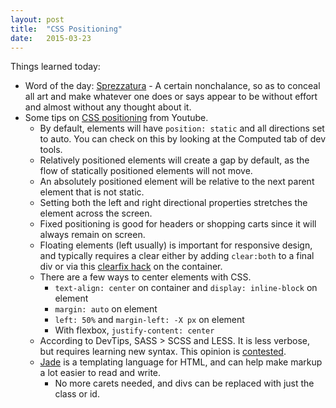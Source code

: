 ```yaml
---
layout: post
title:  "CSS Positioning"
date:   2015-03-23
---
```

Things learned today:

* Word of the day: [Sprezzatura](http://en.wikipedia.org/wiki/Sprezzatura) - A certain nonchalance, so as to conceal all art and make whatever one does or says appear to be without effort and almost without any thought about it.
* Some tips on [CSS positioning](https://www.youtube.com/watch?v=Rf6zAP4YnZA&list=PLqGj3iMvMa4L731ispRfGAabXeRpM4RL6) from Youtube.
	* By default, elements will have ```position: static``` and all directions set to auto. You can check on this by looking at the Computed tab of dev tools.
	* Relatively positioned elements will create a gap by default, as the flow of statically positioned elements will not move.
	* An absolutely positioned element will be relative to the next parent element that is not static.
	* Setting both the left and right directional properties stretches the element across the screen.
	* Fixed positioning is good for headers or shopping carts since it will always remain on screen.
	* Floating elements (left usually) is important for responsive design, and typically requires a clear either by adding ```clear:both``` to a final div or via this [clearfix hack](http://nicolasgallagher.com/micro-clearfix-hack/) on the container.
	* There are a few ways to center elements with CSS. 
		* ```text-align: center``` on container and ```display: inline-block``` on element
		* ```margin: auto``` on element
		* ```left: 50%``` and ```margin-left: -X px``` on element
		* With flexbox, ```justify-content: center```
	* According to DevTips, SASS > SCSS and LESS. It is less verbose, but requires learning new syntax. This opinion is [contested](http://thesassway.com/editorial/sass-vs-scss-which-syntax-is-better).
	* [Jade](http://jade-lang.com/) is a templating language for HTML, and can help make markup a lot easier to read and write. 
		* No more carets needed, and divs can be replaced with just the class or id.